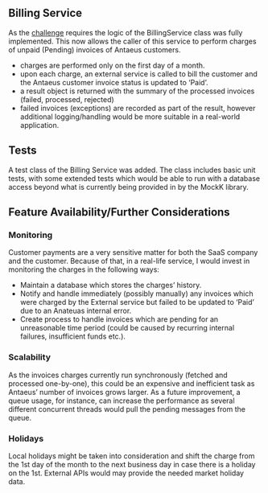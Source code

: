 ## Billing Service

As the [challenge](https://github.com/pleo-io/antaeus/blob/master/README.md) requires the logic of the BillingService class was fully implemented. This now allows the caller of this service to perform charges of unpaid (Pending) invoices of Antaeus customers.
- charges are performed only on the first day of a month. 
- upon each charge, an external service is called to bill the customer and the Antaeus customer invoice status is updated to ‘Paid’.
- a result object is returned with the summary of the processed invoices (failed, processed, rejected)
- failed invoices (exceptions) are recorded as part of the result, however additional logging/handling would be more suitable in a real-world application.

## Tests
A test class of the Billing Service was added. The class includes basic unit tests, with some extended tests which would be able to run with a database access beyond what is currently being provided in by the MockK library. 

## Feature Availability/Further Considerations
### Monitoring
Customer payments are a very sensitive matter for both the SaaS company and the customer. Because of that, in a real-life service, I would invest in monitoring the charges in the following ways:
- Maintain a database which stores the charges’ history.
- Notify and handle immediately (possibly manually) any invoices which were charged by the External service but failed to be updated to ‘Paid’ due to an Anateuas internal error.
- Create process to handle invoices which are pending for an unreasonable time period (could be caused by recurring internal failures, insufficient funds etc.).

### Scalability
As the invoices charges currently run synchronously (fetched and processed one-by-one), this could be an expensive and inefficient task as Antaeus’ number of invoices grows larger. As a future improvement, a queue usage, for instance, can increase the performance as several different concurrent threads would pull the pending messages from the queue.

### Holidays
Local holidays might be taken into consideration and shift the charge from the 1st day of the month to the next business day in case there is a holiday on the 1st. External APIs would may provide the needed market holiday data.

